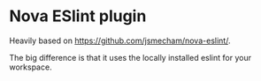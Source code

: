 # Nova ESlint plugin

Heavily based on https://github.com/jsmecham/nova-eslint/.

The big difference is that it uses the locally installed eslint for your workspace.
